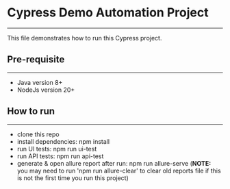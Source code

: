 # Cypress Demo Automation Project
---
This file demonstrates how to run this Cypress project.

## Pre-requisite
---
- Java version 8+
- NodeJs version 20+
  
## How to run
---
- clone this repo
- install dependencies: npm install
- run UI tests: npm run ui-test
- run API tests: npm run api-test
- generate & open allure report after run: npm run allure-serve
  (**NOTE:** you may need to run 'npm run allure-clear' to clear old reports file if this is not the first time you run this project)
